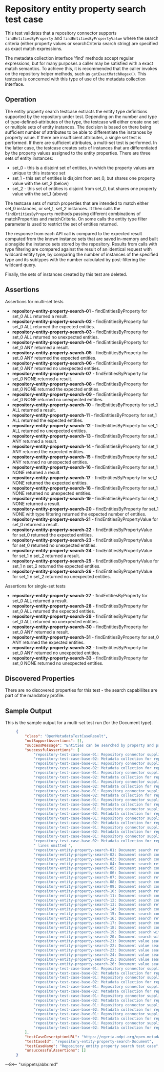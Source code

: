 <!-- SPDX-License-Identifier: CC-BY-4.0 -->
<!-- Copyright Contributors to the ODPi Egeria project. -->

# Repository entity property search test case

This test validates that a repository connector supports `findEntitiesByProperty` and `findEntitiesByPropertyValue` where the
search criteria (either property values or searchCriteria search string) are specified as exact match expressions.

The metadata collection interface 'find' methods accept regular expressions, but for many purposes a caller may be satisfied
with a exact match semantics. To achieve this, it is recommended that the caller invokes on the repository helper methods, such
as `getExactMatchRegex()`. This testcase is concerned with this type of use of the metadata collection interface.

## Operation

The entity property search testcase extracts the entity type definitions supported by the repository under test. Depending on the number and
type of type-defined-attributes of the type, the testcase will either create one set or multiple sets of entity instances. The decision is
based on there being sufficient number of attributes to be able to differentiate the instances by property value. If there are insufficient
attributes, a single set test is performed. If there are sufficient attributes, a multi-set test is performed.
In the latter case, the testcase creates sets of instances that are differentiated by the property values assigned to the entity properties.
There are three sets of entity instances:
 * set_0 - this is a disjoint set of entities, in which the property values are unique to this instance set
 * set_1 - this set of entities is disjoint from set_0, but shares one property value with the set_2 (below)
 * set_2 - this set of entities is disjoint from set_0, but shares one property value with the set_1 (above)

The testcase sets of match properties that are intended to match either set_0 instances, or set_1, set_2 instances. It then calls the
`findEntitiesByProperty` methods passing different combinations of matchProperties and matchCriteria. On some calls the entity type
filter parameter is used to restrict the set of entities returned.


The response from each API call is compared to the expected result computed from the known instance sets that are saved in-memory and built alonsgide
the instance sets stored by the repository. Results from calls with type filtering are compared against the result of an identical request with wildcard
entity type, by comparing the number of instances of the specified type and its subtypes with the number calculated by post-filtering the wildcard query.

Finally, the sets of instances created by this test are deleted.


## Assertions

Assertions for multi-set tests

* **repository-entity-property-search-01** - findEntitiesByProperty for set_0 ALL returned a result.
* **repository-entity-property-search-02** - findEntitiesByProperty for set_0 ALL returned the expected entities.
* **repository-entity-property-search-03** - findEntitiesByProperty for set_0 ALL returned no unexpected entities.
* **repository-entity-property-search-04** - findEntitiesByProperty for set_0 ANY returned a result.
* **repository-entity-property-search-05** - findEntitiesByProperty for set_0 ANY returned the expected entities.
* **repository-entity-property-search-06** - findEntitiesByProperty for set_0 ANY returned no unexpected entities.
* **repository-entity-property-search-07** - findEntitiesByProperty for set_0 NONE returned a result.
* **repository-entity-property-search-08** - findEntitiesByProperty for set_0 NONE returned the expected entities.
* **repository-entity-property-search-09** - findEntitiesByProperty for set_0 NONE returned no unexpected entities.
* **repository-entity-property-search-10** - findEntitiesByProperty for set_1 ALL returned a result.
* **repository-entity-property-search-11** - findEntitiesByProperty for set_1 ALL returned the expected entities.
* **repository-entity-property-search-12** - findEntitiesByProperty for set_1 ALL returned no unexpected entities.
* **repository-entity-property-search-13** - findEntitiesByProperty for set_1 ANY returned a result.
* **repository-entity-property-search-14** - findEntitiesByProperty for set_1 ANY returned the expected entities.
* **repository-entity-property-search-15** - findEntitiesByProperty for set_1 ANY returned no unexpected entities.
* **repository-entity-property-search-16** - findEntitiesByProperty for set_1 NONE returned a result.
* **repository-entity-property-search-17** - findEntitiesByProperty for set_1 NONE returned the expected entities.
* **repository-entity-property-search-18** - findEntitiesByProperty for set_1 NONE returned no unexpected entities.
* **repository-entity-property-search-19** - findEntitiesByProperty for set_1 NONE returned a result.
* **repository-entity-property-search-20** - findEntitiesByProperty for set_1 NONE with type filtering returned the expected number of entities.
* **repository-entity-property-search-21** - findEntitiesByPropertyValue for set_0 returned a result.
* **repository-entity-property-search-22** - findEntitiesByPropertyValue for set_0 returned the expected entities.
* **repository-entity-property-search-23** - findEntitiesByPropertyValue for set_0 returned no unexpected entities.
* **repository-entity-property-search-24** - findEntitiesByPropertyValue for set_1 n set_2 returned a result.
* **repository-entity-property-search-25** - findEntitiesByPropertyValue for set_1 n set_2 returned the expected entities.
* **repository-entity-property-search-26** - findEntitiesByPropertyValue for set_1 n set_2 returned no unexpected entities.

Assertions for single-set tests

* **repository-entity-property-search-27** - findEntitiesByProperty for set_0 ALL returned a result.
* **repository-entity-property-search-28** - findEntitiesByProperty for set_0 ALL returned the expected entities.
* **repository-entity-property-search-29** - findEntitiesByProperty for set_0 ALL returned no unexpected entities.
* **repository-entity-property-search-30** - findEntitiesByProperty for set_0 ANY returned a result.
* **repository-entity-property-search-31** - findEntitiesByProperty for set_0 ANY returned the expected entities.
* **repository-entity-property-search-32** - findEntitiesByProperty for set_0 ANY returned no unexpected entities.
* **repository-entity-property-search-33** - findEntitiesByProperty for set_0 NONE returned no unexpected entities.





## Discovered Properties

There are no discovered properties for this test - the search capabiliites are part of the mandatory profile.


## Sample Output

This is the sample output for a multi-set test run (for the Document type).

```json
     {
         "class": "OpenMetadataTestCaseResult",
         "notSupportAssertions": [],
         "successMessage": "Entities can be searched by property and property value",
         "successfulAssertions": [
             "repository-test-case-base-01: Repository connector supplied to conformance suite.",
             "repository-test-case-base-02: Metadata collection for repository connector supplied to conformance suite.",
             "repository-test-case-base-01: Repository connector supplied to conformance suite.",
             "repository-test-case-base-02: Metadata collection for repository connector supplied to conformance suite.",
             "repository-test-case-base-01: Repository connector supplied to conformance suite.",
             "repository-test-case-base-02: Metadata collection for repository connector supplied to conformance suite.",
             "repository-test-case-base-01: Repository connector supplied to conformance suite.",
             "repository-test-case-base-02: Metadata collection for repository connector supplied to conformance suite.",
             "repository-test-case-base-01: Repository connector supplied to conformance suite.",
             "repository-test-case-base-02: Metadata collection for repository connector supplied to conformance suite.",
             "repository-test-case-base-01: Repository connector supplied to conformance suite.",
             "repository-test-case-base-02: Metadata collection for repository connector supplied to conformance suite.",
             "repository-test-case-base-01: Repository connector supplied to conformance suite.",
             "repository-test-case-base-02: Metadata collection for repository connector supplied to conformance suite.",
             "repository-test-case-base-01: Repository connector supplied to conformance suite.",
             "repository-test-case-base-02: Metadata collection for repository connector supplied to conformance suite.",
             "repository-test-case-base-01: Repository connector supplied to conformance suite.",
             "repository-test-case-base-02: Metadata collection for repository connector supplied to conformance suite.",
             "repository-test-case-base-01: Repository connector supplied to conformance suite.",
             "repository-test-case-base-02: Metadata collection for repository connector supplied to conformance suite.",
             " lines omitted ",
             "repository-entity-property-search-01: Document search returned results.",
             "repository-entity-property-search-02: Document search contained all expected results.",
             "repository-entity-property-search-03: Document search contained only valid results.",
             "repository-entity-property-search-04: Document search returned results.",
             "repository-entity-property-search-05: Document search contained all expected results.",
             "repository-entity-property-search-06: Document search contained only valid results.",
             "repository-entity-property-search-07: Document search returned results.",
             "repository-entity-property-search-08: Document search contained all expected results.",
             "repository-entity-property-search-09: Document search contained only valid results.",
             "repository-entity-property-search-10: Document search returned results.",
             "repository-entity-property-search-11: Document search contained all expected results.",
             "repository-entity-property-search-12: Document search contained only valid results.",
             "repository-entity-property-search-13: Document search returned results.",
             "repository-entity-property-search-14: Document search contained all expected results.",
             "repository-entity-property-search-15: Document search contained only valid results.",
             "repository-entity-property-search-16: Document search returned results.",
             "repository-entity-property-search-17: Document search contained all expected results.",
             "repository-entity-property-search-18: Document search contained only valid results.",
             "repository-entity-property-search-19: Document search with type filter returned results.",
             "repository-entity-property-search-20: Document search with type filter returned expected number of results.",
             "repository-entity-property-search-21: Document value search returned results.",
             "repository-entity-property-search-22: Document value search contained all expected results.",
             "repository-entity-property-search-23: Document value search contained only valid results.",
             "repository-entity-property-search-24: Document value search returned results.",
             "repository-entity-property-search-25: Document value search contained all expected results.",
             "repository-entity-property-search-26: Document value search contained no unexpected results.",
             "repository-test-case-base-01: Repository connector supplied to conformance suite.",
             "repository-test-case-base-02: Metadata collection for repository connector supplied to conformance suite.",
             "repository-test-case-base-01: Repository connector supplied to conformance suite.",
             "repository-test-case-base-02: Metadata collection for repository connector supplied to conformance suite.",
             "repository-test-case-base-01: Repository connector supplied to conformance suite.",
             "repository-test-case-base-02: Metadata collection for repository connector supplied to conformance suite.",
             "repository-test-case-base-01: Repository connector supplied to conformance suite.",
             "repository-test-case-base-02: Metadata collection for repository connector supplied to conformance suite.",
             "repository-test-case-base-01: Repository connector supplied to conformance suite.",
             "repository-test-case-base-02: Metadata collection for repository connector supplied to conformance suite.",
             "repository-test-case-base-01: Repository connector supplied to conformance suite.",
             "repository-test-case-base-02: Metadata collection for repository connector supplied to conformance suite.",
             "repository-test-case-base-01: Repository connector supplied to conformance suite.",
             "repository-test-case-base-02: Metadata collection for repository connector supplied to conformance suite."
         ],
         "testCaseDescriptionURL": "https://egeria.odpi.org/open-metadata-conformance-suite/docs/repository-workbench/test-cases/repository-entity-property-search-test-case.md",
         "testCaseId": "repository-entity-property-search-Document",
         "testCaseName": "Repository entity property search test case",
         "unsuccessfulAssertions": []
     }

```


--8<-- "snippets/abbr.md"
